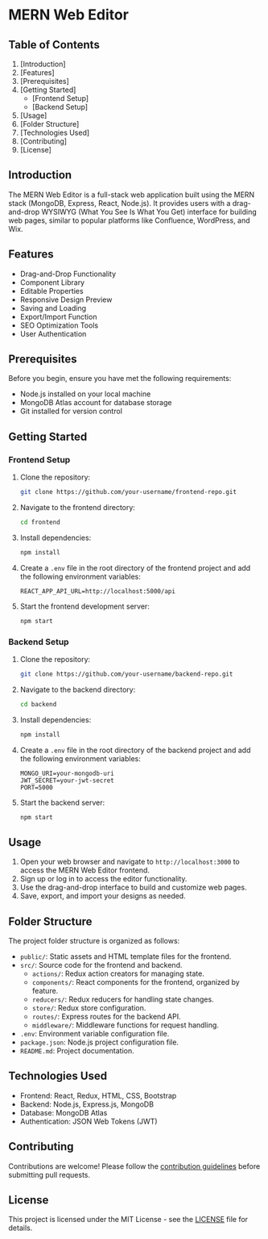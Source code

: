 # MERN Web Editor

## Table of Contents
1. [Introduction]
2. [Features]
3. [Prerequisites]
4. [Getting Started]
    - [Frontend Setup]
    - [Backend Setup]
5. [Usage]
6. [Folder Structure]
7. [Technologies Used]
8. [Contributing]
9. [License]

## Introduction
The MERN Web Editor is a full-stack web application built using the MERN stack (MongoDB, Express, React, Node.js).
It provides users with a drag-and-drop WYSIWYG (What You See Is What You Get) interface for building web pages, similar to popular platforms like Confluence, WordPress, and Wix.

## Features
- Drag-and-Drop Functionality
- Component Library
- Editable Properties
- Responsive Design Preview
- Saving and Loading
- Export/Import Function
- SEO Optimization Tools
- User Authentication

## Prerequisites
Before you begin, ensure you have met the following requirements:
- Node.js installed on your local machine
- MongoDB Atlas account for database storage
- Git installed for version control

## Getting Started
### Frontend Setup
1. Clone the repository:
   ```bash
   git clone https://github.com/your-username/frontend-repo.git
   ```
2. Navigate to the frontend directory:
   ```bash
   cd frontend
   ```
3. Install dependencies:
   ```bash
   npm install
   ```
4. Create a `.env` file in the root directory of the frontend project and add the following environment variables:
   ```
   REACT_APP_API_URL=http://localhost:5000/api
   ```
5. Start the frontend development server:
   ```bash
   npm start
   ```

### Backend Setup
1. Clone the repository:
   ```bash
   git clone https://github.com/your-username/backend-repo.git
   ```
2. Navigate to the backend directory:
   ```bash
   cd backend
   ```
3. Install dependencies:
   ```bash
   npm install
   ```
4. Create a `.env` file in the root directory of the backend project and add the following environment variables:
   ```
   MONGO_URI=your-mongodb-uri
   JWT_SECRET=your-jwt-secret
   PORT=5000
   ```
5. Start the backend server:
   ```bash
   npm start
   ```

## Usage
1. Open your web browser and navigate to `http://localhost:3000` to access the MERN Web Editor frontend.
2. Sign up or log in to access the editor functionality.
3. Use the drag-and-drop interface to build and customize web pages.
4. Save, export, and import your designs as needed.

## Folder Structure
The project folder structure is organized as follows:
- `public/`: Static assets and HTML template files for the frontend.
- `src/`: Source code for the frontend and backend.
  - `actions/`: Redux action creators for managing state.
  - `components/`: React components for the frontend, organized by feature.
  - `reducers/`: Redux reducers for handling state changes.
  - `store/`: Redux store configuration.
  - `routes/`: Express routes for the backend API.
  - `middleware/`: Middleware functions for request handling.
- `.env`: Environment variable configuration file.
- `package.json`: Node.js project configuration file.
- `README.md`: Project documentation.

## Technologies Used
- Frontend: React, Redux, HTML, CSS, Bootstrap
- Backend: Node.js, Express.js, MongoDB
- Database: MongoDB Atlas
- Authentication: JSON Web Tokens (JWT)

## Contributing
Contributions are welcome! Please follow the [contribution guidelines](CONTRIBUTING.md) before submitting pull requests.

## License
This project is licensed under the MIT License - see the [LICENSE](LICENSE) file for details.
